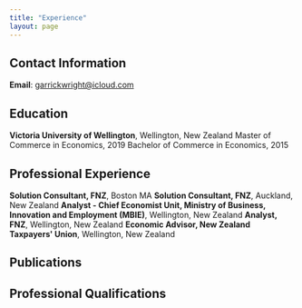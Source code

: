 ```yaml
---
title: "Experience"
layout: page
---
```


## Contact Information
**Email**: garrickwright@icloud.com

## Education
**Victoria University of Wellington**, Wellington, New Zealand
Master of Commerce in Economics, 2019
Bachelor of Commerce in Economics, 2015

## Professional Experience
**Solution Consultant, FNZ**, Boston MA
**Solution Consultant, FNZ**, Auckland, New Zealand
**Analyst - Chief Economist Unit, Ministry of Business, Innovation and Employment (MBIE)**, Wellington, New Zealand
**Analyst, FNZ**, Wellington, New Zealand
**Economic Advisor, New Zealand Taxpayers' Union**, Wellington, New Zealand

## Publications

## Professional Qualifications
